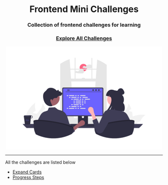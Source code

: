 <div align="center">
  <h1>Frontend Mini Challenges</h1>
  <h3>Collection of frontend challenges for learning</h3>
  <div align="center">
  <h3><a href="https://nitinmendiratta.github.io/JS-mini-challenges/">Explore All Challenges</a></h3>
  </div>
  <a href="https://nitinmendiratta.github.io/JS-mini-challenges/"><img src="cover.png" alt="web programming" width="500px" /></a>
</div>



---

All the challenges are listed below

- [Expand Cards](https://nitinmendiratta.github.io/JS-mini-challenges/challenges/expanding-cards/)
- [Progress Steps](https://nitinmendiratta.github.io/JS-mini-challenges/challenges/progress-steps/)
